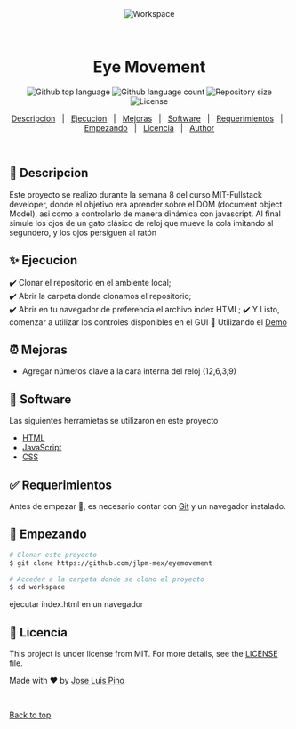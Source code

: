 <div align="center" id="top"> 
  <img src="./.github/app.gif" alt="Workspace" />

  &#xa0;

  <!-- <a href="https://workspace.netlify.app">Demo</a> -->
</div>

<h1 align="center">Eye Movement</h1>

<p align="center">
  <img alt="Github top language" src="https://img.shields.io/github/languages/top/jlpm-mex/pacmenfactory?color=56BEB8">

  <img alt="Github language count" src="https://img.shields.io/github/languages/count/jlpm-mex/pacmenfactory?color=56BEB8">

  <img alt="Repository size" src="https://img.shields.io/github/repo-size/jlpm-mex/pacmenfactory?color=56BEB8">

  <img alt="License" src="https://img.shields.io/github/license/jlpm-mex/pacmenfactory?color=56BEB8">

  <!-- <img alt="Github issues" src="https://img.shields.io/github/issues/{{YOUR_GITHUB_USERNAME}}/workspace?color=56BEB8" /> -->

  <!-- <img alt="Github forks" src="https://img.shields.io/github/forks/{{YOUR_GITHUB_USERNAME}}/workspace?color=56BEB8" /> -->

  <!-- <img alt="Github stars" src="https://img.shields.io/github/stars/{{YOUR_GITHUB_USERNAME}}/workspace?color=56BEB8" /> -->
</p>

<!-- Status -->

<!-- <h4 align="center"> 
	🚧  Workspace 🚀 Under construction...  🚧
</h4> 

<hr> -->

<p align="center">
  <a href="#dart-descripcion">Descripcion</a> &#xa0; | &#xa0; 
  <a href="#sparkles-ejecucion">Ejecucion</a> &#xa0; | &#xa0;
  <a href="#alarm_clock-mejoras">Mejoras</a> &#xa0; | &#xa0;
  <a href="#rocket-software">Software</a> &#xa0; | &#xa0;
  <a href="#white_check_mark-requerimientos">Requerimientos</a> &#xa0; | &#xa0;
  <a href="#checkered_flag-empezando">Empezando</a> &#xa0; | &#xa0;
  <a href="#memo-licencia">Licencia</a> &#xa0; | &#xa0;
  <a href="https://github.com/jlpm-mex" target="_blank">Author</a>
</p>

<br>

## :dart: Descripcion ##

Este proyecto se realizo durante la semana 8 del curso MIT-Fullstack developer, donde el objetivo era aprender sobre el DOM (document object Model), asi como a controlarlo de manera dinámica con javascript. Al final simule los ojos de un gato clásico de reloj que mueve la cola imitando al segundero, y los ojos persiguen al ratón

## :sparkles: Ejecucion ##

:heavy_check_mark: Clonar el repositorio en el ambiente local;\
:heavy_check_mark: Abrir la carpeta donde clonamos el repositorio;\
:heavy_check_mark: Abrir en tu navegador de preferencia el archivo index HTML;
:heavy_check_mark: Y Listo, comenzar a utilizar los controles disponibles en el GUI
:rocket: Utilizando el <a href="https://jlpm-mex.github.io/eyemovement/">Demo</a>

## :alarm_clock: Mejoras ##

- Agregar números clave a la cara interna del reloj (12,6,3,9)

## :rocket: Software ##
Las siguientes herramietas se utilizaron en este proyecto
- [HTML](https://developer.mozilla.org/en-US/docs/Web/HTML)
- [JavaScript](https://developer.mozilla.org/en-US/docs/Web/JavaScript)
- [CSS](https://developer.mozilla.org/en-US/docs/Web/CSS)

## :white_check_mark: Requerimientos ##

Antes de empezar :checkered_flag:, es necesario contar con [Git](https://git-scm.com) y un navegador instalado.

## :checkered_flag: Empezando ##

```bash
# Clonar este proyecto
$ git clone https://github.com/jlpm-mex/eyemovement

# Acceder a la carpeta donde se clono el proyecto
$ cd workspace
```
ejecutar index.html en un navegador


## :memo: Licencia ##

This project is under license from MIT. For more details, see the [LICENSE](LICENSE.md) file.


Made with :heart: by <a href="https://github.com/jlpm-mex" target="_blank">Jose Luis Pino</a>

&#xa0;

<a href="#top">Back to top</a>
